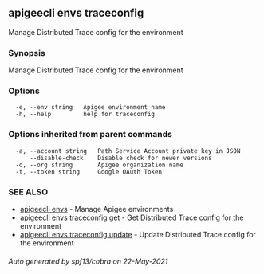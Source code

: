 ## apigeecli envs traceconfig

Manage Distributed Trace config for the environment

### Synopsis

Manage Distributed Trace config for the environment

### Options

```
  -e, --env string   Apigee environment name
  -h, --help         help for traceconfig
```

### Options inherited from parent commands

```
  -a, --account string   Path Service Account private key in JSON
      --disable-check    Disable check for newer versions
  -o, --org string       Apigee organization name
  -t, --token string     Google OAuth Token
```

### SEE ALSO

* [apigeecli envs](apigeecli_envs.md)	 - Manage Apigee environments
* [apigeecli envs traceconfig get](apigeecli_envs_traceconfig_get.md)	 - Get Distributed Trace config for the environment
* [apigeecli envs traceconfig update](apigeecli_envs_traceconfig_update.md)	 - Update Distributed Trace config for the environment

###### Auto generated by spf13/cobra on 22-May-2021
